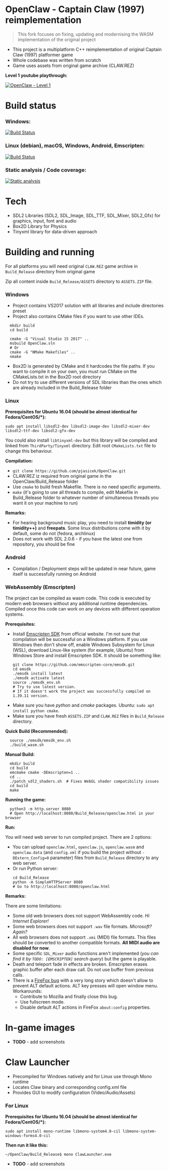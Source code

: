 # OpenClaw - Captain Claw (1997) reimplementation

> This fork focuses on fixing, updating and modernising the WASM implementation of the original project

 - This project is a multiplatform C++ reimplementation of original Captain Claw (1997) platformer game
 - Whole codebase was written from scratch
 - Game uses assets from original game archive (CLAW.REZ)

**Level 1 youtube playthrough:**

[![OpenClaw - Level 1](https://img.youtube.com/vi/ikXQNV_aw68/0.jpg)](https://www.youtube.com/watch?v=ikXQNV_aw68)

# Build status

### Windows:

[![Build Status](https://ci.appveyor.com/api/projects/status/github/pjasicek/OpenClaw?svg=true)](https://ci.appveyor.com/project/pjasicek/captainclaw)

### Linux (debian), macOS, Windows, Android, Emscripten:

[![Build Status](https://travis-ci.org/pjasicek/OpenClaw.svg?branch=master)](https://travis-ci.org/pjasicek/OpenClaw)

### Static analysis / Code coverage:

[![Static analysis](https://scan.coverity.com/projects/12422/badge.svg?flat=1)](https://scan.coverity.com/projects/pjasicek-captainclaw)

# Tech

  - SDL2 Libraries (SDL2, SDL_Image, SDL_TTF, SDL_Mixer, SDL2_Gfx) for graphics, input, font and audio
  - Box2D Library for Physics
  - Tinyxml library for data-driven approach

# Building and running
For all platforms you will need original `CLAW.REZ` game archive in `Build_Release` directory from original game

Zip all content inside `Build_Release/ASSETS` directory to `ASSETS.ZIP` file.

### Windows
  - Project contains VS2017 solution with all libraries and include directories preset
  - Project also contains CMake files if you want to use other IDEs.
  ```shell script
    mkdir build
    cd build
    
    cmake -G "Visual Studio 15 2017" ..
    msbuild OpenClaw.sln
    # Or
    cmake -G "NMake Makefiles" ..
    nmake
  ```
  - Box2D is generated by CMake and it hardcodes the file paths. If you want to compile it on your own, you must run CMake on the CMakeLists.txt in the Box2D root directory
  - Do not try to use different versions of SDL libraries than the ones which are already included in the Build_Release folder

### Linux
  **Prerequisites for Ubuntu 16.04 (should be almost identical for Fedora/CentOS/*):**
  ```shell script
  sudo apt install libsdl2-dev libsdl2-image-dev libsdl2-mixer-dev libsdl2-ttf-dev libsdl2-gfx-dev
  ``` 
  You could also install `libtinyxml-dev` but this library will be compiled and linked from `ThirdParty/Tinyxml` directory.
  Edit root `CMakeLists.txt` file to change this behaviour.
  
  **Compilation:**
  - `git clone https://github.com/pjasicek/OpenClaw.git`
  - CLAW.REZ iz required from original game in the OpenClaw/Build_Release folder
  - Use `cmake` to build fresh Makefile. There is no need specific arguments.
  - `make` (it's going to use all threads to compile, edit Makefile in Build_Release folder to whatever number of simultaneous threads you want it on your machine to run)

 **Remarks:**

  - For hearing background music play, you need to install **timidity (or timidity++)** and **freepats**. Some linux distributions come with it by default, some do not (fedora, archlinux)
  - Does not work with SDL 2.0.6 - if you have the latest one from repository, you should be fine
  
### Android
  
  - Compilation / Deployment steps will be updated in near future, game itself is successfully running on Android
  
### WebAssembly (Emscripten)
  
  The project can be compiled as wasm code. This code is executed by modern web browsers without any additional runtime dependencies. Compiled once this code can work on any devices with different operation systems.
  
  **Prerequisites:**
  - Install [Emscripten SDK](https://emscripten.org/docs/getting_started/downloads.html) from official website. I'm not sure that compilation will be successful on a Windows platform. If you use Windows then don't show off, enable Windows Subsystem for Linux (WSL), download Linux-like system (for example, Ubuntu) from Windows Store and install Emscripten SDK. It should be something like:
    ```shell script
    git clone https://github.com/emscripten-core/emsdk.git
    cd emsdk
    ./emsdk install latest
    ./emsdk activate latest
    source ./emsdk_env.sh
    # Try to use latest version.
    # If it doesn't work the project was successfully compiled on 1.39.11 version.
    ```
  - Make sure you have *python* and *cmake* packages. Ubuntu: `sudo apt install python cmake`.
  - Make sure you have fresh `ASSETS.ZIP` and `CLAW.REZ` files in `Build_Release` directory.
  
  **Quick Build (Recommended):**
  ```shell script
    source ./emsdk/emsdk_env.sh
    ./build_wasm.sh
  ```
  
  **Manual Build:**
  ```shell script
    mkdir build
    cd build
    emcmake cmake -DEmscripten=1 ..
    cd ..
    ./patch_sdl2_shaders.sh  # Fixes WebGL shader compatibility issues
    cd build
    make
  ```
  
  **Running the game:**
  ```shell script
    python3 -m http.server 8080
    # Open http://localhost:8080/Build_Release/openclaw.html in your browser
  ```
  
  **Run:**
  
  You will need web server to run compiled project. There are 2 options:
  - You can upload `openclaw.html`, `openclaw.js`, `openclaw.wasm` and `openclaw.data` (and `config.xml` if you build the project without `-DExtern_Config=0` parameter) files from `Build_Release` directory to any web server.
  - Or run Python server:
    ```shell script
    cd Build_Release
    python -m SimpleHTTPServer 8080
    # Go to http://localhost:8080/openclaw.html
    ``` 
  
  **Remarks:**
  
  There are some limitations:
  - Some old web browsers does not support WebAssembly code. *Hi Internet Explorer!*
  - Some web browsers does not support `.wav` file formats. *Microsoft? Again?*
  - All web browsers does not support `.xmi` (MIDI) file formats. This files should be converted to another compatible formats. **All MIDI audio are disabled for now**.
  - Some specific `SDL_Mixer` audio functions aren't implemented (*you can find it by `TODO: [EMSCRIPTEN]` search query*) but the game is playable.
  - Death and teleport fade in effects are broken. Emscripten erases graphic buffer after each draw call. Do not use buffer from previous calls.
  - There is a [FireFox bug](https://bugzilla.mozilla.org/show_bug.cgi?id=1292053) with a very long story which doesn't allow to prevent ALT default actions. ALT key presses will open window menu. Workarounds:
    - Contribute to Mozilla and finally close this bug.
    - Use fullscreen mode.
    - Disable default ALT actions in FireFox `about:config` properties.
 
# In-game images
  -  **TODO** - add screenshots

# Claw Launcher

  - Precompiled for Windows natively and for Linux use through Mono runtime
  - Locates Claw binary and corresponding config.xml file
  - Provides GUI to modify configuration (Video/Audio/Assets)

### For Linux

  **Prerequisites for Ubuntu 16.04 (should be almost identical for Fedora/CentOS/*):**
  
  `sudo apt install mono-runtime libmono-system4.0-cil libmono-system-windows-forms4.0-cil` 
  
  **Then run it like this:**
  
  `~/OpenClaw/Build_Release$ mono ClawLauncher.exe`
 
-  **TODO** - add screenshots
